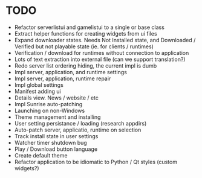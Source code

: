 # TODO

* Refactor serverlistui and gamelistui to a single or base class
* Extract helper functions for creating widgets from ui files
* Expand downloader states. Needs Not Installed state, and Downloaded / Verified but not playable state (ie. for clients / runtimes)
* Verification / download for runtimes without connection to application
* Lots of text extraction into external file (can we support translation?)
* Redo server list ordering hiding, the current impl is dumb
* Impl server, application, and runtime settings
* Impl server, application, runtime repair
* Impl global settings
* Manifest adding ui
* Details view. News / website / etc
* Impl Sunrise auto-patching
* Launching on non-Windows
* Theme management and installing
* User setting persistance / loading (research appdirs)
* Auto-patch server, applicatio, runtime on selection
* Track install state in user settings
* Watcher timer shutdown bug
* Play / Download button language
* Create default theme
* Refactor application to be idiomatic to Python / Qt styles (custom widgets?)
